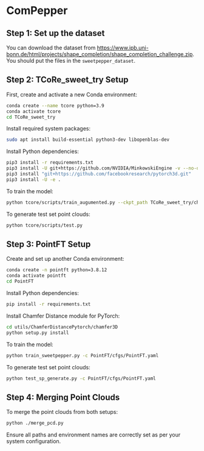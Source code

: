 
# ComPepper
## Step 1: Set up the dataset
You can download the dataset from https://www.ipb.uni-bonn.de/html/projects/shape_completion/shape_completion_challenge.zip. You should put the files in the ```sweetpepper_dataset```.


## Step 2: TCoRe_sweet_try Setup

First, create and activate a new Conda environment:
```bash
conda create --name tcore python=3.9
conda activate tcore
cd TCoRe_sweet_try
```

Install required system packages:
```bash
sudo apt install build-essential python3-dev libopenblas-dev
```

Install Python dependencies:
```bash
pip3 install -r requirements.txt
pip3 install -U git+https://github.com/NVIDIA/MinkowskiEngine -v --no-deps
pip3 install "git+https://github.com/facebookresearch/pytorch3d.git"
pip3 install -U -e .
```

To train the model:
```bash
python tcore/scripts/train_augumented.py --ckpt_path TCoRe_sweet_try/checkpoints/pretrained_model.ckpt
```

To generate test set point clouds:
```bash
python tcore/scripts/test.py
```

## Step 3: PointFT Setup

Create and set up another Conda environment:
```bash
conda create -n pointft python=3.8.12
conda activate pointft
cd PointFT
```

Install Python dependencies:
```bash
pip install -r requirements.txt
```

Install Chamfer Distance module for PyTorch:
```bash
cd utils/ChamferDistancePytorch/chamfer3D
python setup.py install
```

To train the model:
```bash
python train_sweetpepper.py -c PointFT/cfgs/PointFT.yaml
```

To generate test set point clouds:
```bash
python test_sp_generate.py -c PointFT/cfgs/PointFT.yaml
```

## Step 4: Merging Point Clouds

To merge the point clouds from both setups:
```bash
python ./merge_pcd.py
```

Ensure all paths and environment names are correctly set as per your system configuration.



